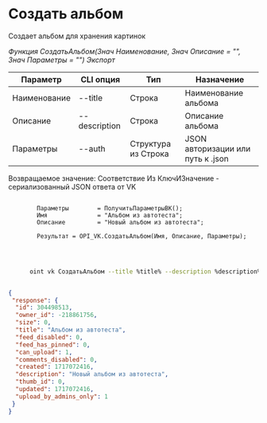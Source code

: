 ﻿---
sidebar_position: 5
---

# Создать альбом
 Создает альбом для хранения картинок


*Функция СоздатьАльбом(Знач Наименование, Знач Описание = "", Знач Параметры = "") Экспорт*

  | Параметр | CLI опция | Тип | Назначение |
  |-|-|-|-|
  | Наименование | --title | Строка | Наименование альбома |
  | Описание | --description | Строка | Описание альбома |
  | Параметры | --auth | Структура из Строка | JSON авторизации или путь к .json |

  
  Возвращаемое значение:   Соответствие Из КлючИЗначение - сериализованный JSON ответа от VK

```bsl title="Пример кода"
	
        Параметры        = ПолучитьПараметрыВК();
        Имя              = "Альбом из автотеста";
        Описание         = "Новый альбом из автотеста";
          
        Результат = OPI_VK.СоздатьАльбом(Имя, Описание, Параметры);
    
	
```

```sh title="Пример команды CLI"
    
      oint vk СоздатьАльбом --title %title% --description %description% --auth "ПолучитьПараметрыВК()"


```


```json title="Результат"

{
 "response": {
  "id": 304498513,
  "owner_id": -218861756,
  "size": 0,
  "title": "Альбом из автотеста",
  "feed_disabled": 0,
  "feed_has_pinned": 0,
  "can_upload": 1,
  "comments_disabled": 0,
  "created": 1717072416,
  "description": "Новый альбом из автотеста",
  "thumb_id": 0,
  "updated": 1717072416,
  "upload_by_admins_only": 1
 }
}

```
